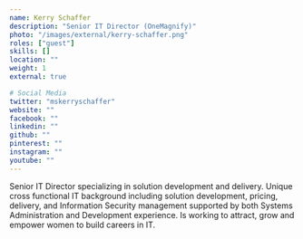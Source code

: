 ```yaml
---
name: Kerry Schaffer
description: "Senior IT Director (OneMagnify​)"
photo: "/images/external/kerry-schaffer.png"
roles: ["guest"]
skills: []
location: ""
weight: 1
external: true

# Social Media
twitter: "mskerryschaffer"
website: ""
facebook: ""
linkedin: ""
github: ""
pinterest: ""
instagram: ""
youtube: ""
---
```


Senior IT Director specializing in solution development and delivery. Unique cross functional IT background including solution development, pricing, delivery, and Information Security management supported by both Systems Administration and Development experience. Is working to attract, grow and empower women to build careers in IT. 